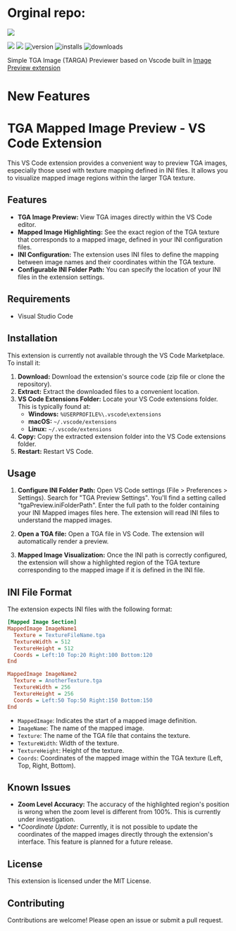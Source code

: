 # Orginal repo:
[![](https://github.com/lunarwtr/vscode-tga-image-preview/raw/main/icon.png)](https://marketplace.visualstudio.com/items?itemName=lunarwtr.tga-image-preview)

[![](https://img.shields.io/github/license/lunarwtr/vscode-tga-image-preview)](https://opensource.org/licenses/MIT)
[![](https://img.shields.io/github/v/release/lunarwtr/vscode-tga-image-preview)](https://github.com/lunarwtr/vscode-tga-image-preview/releases)
![version](https://vsmarketplacebadge.apphb.com/version-short/lunarwtr.tga-image-preview.svg)
![installs](https://vsmarketplacebadge.apphb.com/installs-short/lunarwtr.tga-image-preview.svg)
![downloads](https://vsmarketplacebadge.apphb.com/downloads-short/lunarwtr.tga-image-preview.svg)

Simple TGA Image (TARGA) Previewer based on Vscode built in [Image Preview extension](https://github.com/microsoft/vscode/tree/main/extensions/image-preview)

# New Features

# TGA Mapped Image Preview - VS Code Extension

This VS Code extension provides a convenient way to preview TGA images, especially those used with texture mapping defined in INI files. It allows you to visualize mapped image regions within the larger TGA texture.

## Features

* **TGA Image Preview:** View TGA images directly within the VS Code editor.
* **Mapped Image Highlighting:** See the exact region of the TGA texture that corresponds to a mapped image, defined in your INI configuration files.
* **INI Configuration:** The extension uses INI files to define the mapping between image names and their coordinates within the TGA texture.
* **Configurable INI Folder Path:** You can specify the location of your INI files in the extension settings.

## Requirements

* Visual Studio Code

## Installation

This extension is currently not available through the VS Code Marketplace.  To install it:

1.  **Download:** Download the extension's source code (zip file or clone the repository).
2.  **Extract:** Extract the downloaded files to a convenient location.
3.  **VS Code Extensions Folder:** Locate your VS Code extensions folder.  This is typically found at:
    *   **Windows:** `%USERPROFILE%\.vscode\extensions`
    *   **macOS:** `~/.vscode/extensions`
    *   **Linux:** `~/.vscode/extensions`
4.  **Copy:** Copy the extracted extension folder into the VS Code extensions folder.
5.  **Restart:** Restart VS Code.


## Usage

1.  **Configure INI Folder Path:** Open VS Code settings (File > Preferences > Settings). Search for "TGA Preview Settings". You'll find a setting called "tgaPreview.iniFolderPath". Enter the full path to the folder containing your INI Mapped images files here. The extension will read INI files to understand the mapped images.

2.  **Open a TGA file:** Open a TGA file in VS Code. The extension will automatically render a preview.

3.  **Mapped Image Visualization:** Once the INI path is correctly configured, the extension will show a highlighted region of the TGA texture corresponding to the mapped image if it is defined in the INI file.

## INI File Format

The extension expects INI files with the following format:

```ini
[Mapped Image Section]
MappedImage ImageName1
  Texture = TextureFileName.tga
  TextureWidth = 512
  TextureHeight = 512
  Coords = Left:10 Top:20 Right:100 Bottom:120
End

MappedImage ImageName2
  Texture = AnotherTexture.tga
  TextureWidth = 256
  TextureHeight = 256
  Coords = Left:50 Top:50 Right:150 Bottom:150
End
```

*   `MappedImage`: Indicates the start of a mapped image definition.
*   `ImageName`: The name of the mapped image.
*   `Texture`: The name of the TGA file that contains the texture.
*   `TextureWidth`: Width of the texture.
*   `TextureHeight`: Height of the texture.
*   `Coords`: Coordinates of the mapped image within the TGA texture (Left, Top, Right, Bottom).

## Known Issues

*   **Zoom Level Accuracy:** The accuracy of the highlighted region's position is wrong when the zoom level is different from 100%. This is currently under investigation.
*   **Coordinate Update*: Currently, it is not possible to update the coordinates of the mapped images directly through the extension's interface. This feature is planned for a future release.



## License

This extension is licensed under the MIT License.


## Contributing

Contributions are welcome! Please open an issue or submit a pull request.

